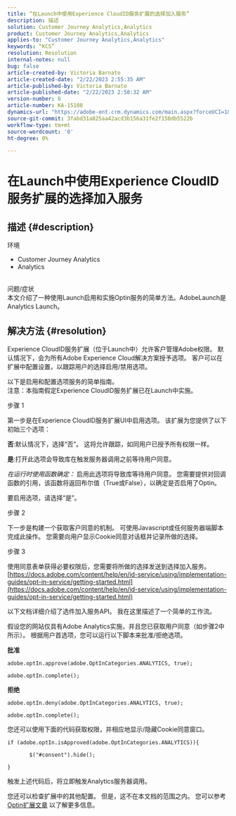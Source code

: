 ```yaml
---
title: “在Launch中使用Experience CloudID服务扩展的选择加入服务”
description: 描述
solution: Customer Journey Analytics,Analytics
product: Customer Journey Analytics,Analytics
applies-to: "Customer Journey Analytics,Analytics"
keywords: “KCS”
resolution: Resolution
internal-notes: null
bug: false
article-created-by: Victoria Barnato
article-created-date: "2/22/2023 2:55:35 AM"
article-published-by: Victoria Barnato
article-published-date: "2/22/2023 2:58:32 AM"
version-number: 8
article-number: KA-15108
dynamics-url: "https://adobe-ent.crm.dynamics.com/main.aspx?forceUCI=1&pagetype=entityrecord&etn=knowledgearticle&id=52ad565d-5cb2-ed11-83fe-6045bd0067ea"
source-git-commit: 3fabd31a825aa42acd3b156a31fe2f158db5522b
workflow-type: tm+mt
source-wordcount: '0'
ht-degree: 0%

---
```


# 在Launch中使用Experience CloudID服务扩展的选择加入服务

## 描述 {#description}

环境<br>
- Customer Journey Analytics
- Analytics



<br>问题/症状<br>
本文介绍了一种使用Launch启用和实施Optin服务的简单方法。AdobeLaunch是Analytics Launch。


## 解决方法 {#resolution}


Experience CloudID服务扩展（位于Launch中）允许客户管理Adobe权限。 默认情况下，会为所有Adobe Experience Cloud解决方案授予选项。 客户可以在扩展中配置设置，以跟踪用户的选择启用/禁用选项。

以下是启用和配置选项服务的简单指南。
<br>注意：本指南假定Experience CloudID服务扩展已在Launch中实施。<br>


步骤 1

第一步是在Experience CloudID服务扩展UI中启用选项。 该扩展为您提供了以下初始三个选项：

<b>否</b>:默认情况下，选择“否”。 这将允许跟踪，如同用户已授予所有权限一样。

<b>是</b>:打开此选项会导致库在触发服务器调用之前等待用户同意。

*在运行时使用函数确定：* 启用此选项将导致库等待用户同意。 您需要提供对回调函数的引用，该函数将返回布尔值（True或False），以确定是否启用了Optin。

要启用选项，请选择“是”。



步骤 2

下一步是构建一个获取客户同意的机制。 可使用Javascript或任何服务器端脚本完成此操作。 您需要向用户显示Cookie同意对话框并记录所做的选择。



步骤 3

使用同意表单获得必要权限后，您需要将所做的选择发送到选择加入服务。
[https://docs.adobe.com/content/help/en/id-service/using/implementation-guides/opt-in-service/getting-started.html](https://docs.adobe.com/content/help/en/id-service/using/implementation-guides/opt-in-service/getting-started.html)

以下文档详细介绍了选件加入服务API。 我在这里描述了一个简单的工作流。

假设您的网站仅具有Adobe Analytics实施，并且您已获取用户同意（如步骤2中所示）。 根据用户首选项，您可以运行以下脚本来批准/拒绝选项。

<b>批准</b>


```
adobe.optIn.approve(adobe.OptInCategories.ANALYTICS, true);

adobe.optIn.complete();
```




<b>拒绝</b>


```
adobe.optIn.deny(adobe.OptInCategories.ANALYTICS, true);

adobe.optIn.complete();
```




您还可以使用下面的代码获取权限，并相应地显示/隐藏Cookie同意窗口。


```
if (adobe.optIn.isApproved(adobe.OptInCategories.ANALYTICS)){

       $("#consent").hide();

}
```




触发上述代码后，将立即触发Analytics服务器调用。

您还可以检查扩展中的其他配置。 但是，这不在本文档的范围之内。 您可以参考 [Optin扩展文章](https://experienceleague.adobe.com/docs/id-service/using/implementation/opt-in-service/launch.html) 以了解更多信息。
